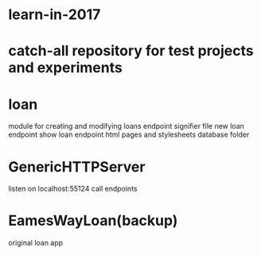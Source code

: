 # learn-in-2017
# catch-all repository for test projects and experiments 
# loan 
  module for creating and modifying loans
  endpoint signifier file
  new loan endpoint
  show loan endpoint
  html pages and stylesheets
  database folder
# GenericHTTPServer
  listen on localhost:55124
  call endpoints
# EamesWayLoan(backup)
  original loan app
